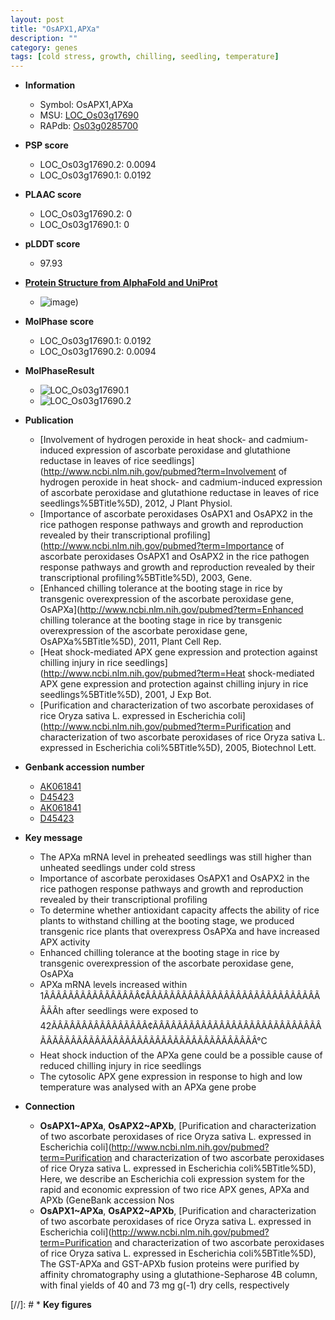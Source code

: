 ```yaml
---
layout: post
title: "OsAPX1,APXa"
description: ""
category: genes
tags: [cold stress, growth, chilling, seedling, temperature]
---
```


* **Information**  
    + Symbol: OsAPX1,APXa  
    + MSU: [LOC_Os03g17690](http://rice.plantbiology.msu.edu/cgi-bin/ORF_infopage.cgi?orf=LOC_Os03g17690)  
    + RAPdb: [Os03g0285700](http://rapdb.dna.affrc.go.jp/viewer/gbrowse_details/irgsp1?name=Os03g0285700)  

* **PSP score**  
    + LOC_Os03g17690.2: 0.0094 
    + LOC_Os03g17690.1: 0.0192 

* **PLAAC score**  
    + LOC_Os03g17690.2: 0 
    + LOC_Os03g17690.1: 0 

* **pLDDT score**
    + 97.93

* **[Protein Structure from AlphaFold and UniProt](https://www.uniprot.org/uniprotkb/Q10N21/entry#structure)**
    + ![image](https://ricepsp.github.io/images/Q1/AF-Q10N21-F1.png))

* **MolPhase score**
    + LOC_Os03g17690.1: 0.0192
    + LOC_Os03g17690.2: 0.0094

* **MolPhaseResult**
    + ![LOC_Os03g17690.1](https://ricepsp.github.io/pictures/LOC_Os03g/LOC_Os03g17690.1.png)
    + ![LOC_Os03g17690.2](https://ricepsp.github.io/pictures/LOC_Os03g/LOC_Os03g17690.2.png)

* **Publication**  
    + [Involvement of hydrogen peroxide in heat shock- and cadmium-induced expression of ascorbate peroxidase and glutathione reductase in leaves of rice seedlings](http://www.ncbi.nlm.nih.gov/pubmed?term=Involvement of hydrogen peroxide in heat shock- and cadmium-induced expression of ascorbate peroxidase and glutathione reductase in leaves of rice seedlings%5BTitle%5D), 2012, J Plant Physiol.
    + [Importance of ascorbate peroxidases OsAPX1 and OsAPX2 in the rice pathogen response pathways and growth and reproduction revealed by their transcriptional profiling](http://www.ncbi.nlm.nih.gov/pubmed?term=Importance of ascorbate peroxidases OsAPX1 and OsAPX2 in the rice pathogen response pathways and growth and reproduction revealed by their transcriptional profiling%5BTitle%5D), 2003, Gene.
    + [Enhanced chilling tolerance at the booting stage in rice by transgenic overexpression of the ascorbate peroxidase gene, OsAPXa](http://www.ncbi.nlm.nih.gov/pubmed?term=Enhanced chilling tolerance at the booting stage in rice by transgenic overexpression of the ascorbate peroxidase gene, OsAPXa%5BTitle%5D), 2011, Plant Cell Rep.
    + [Heat shock-mediated APX gene expression and protection against chilling injury in rice seedlings](http://www.ncbi.nlm.nih.gov/pubmed?term=Heat shock-mediated APX gene expression and protection against chilling injury in rice seedlings%5BTitle%5D), 2001, J Exp Bot.
    + [Purification and characterization of two ascorbate peroxidases of rice Oryza sativa L. expressed in Escherichia coli](http://www.ncbi.nlm.nih.gov/pubmed?term=Purification and characterization of two ascorbate peroxidases of rice Oryza sativa L. expressed in Escherichia coli%5BTitle%5D), 2005, Biotechnol Lett.

* **Genbank accession number**  
    + [AK061841](http://www.ncbi.nlm.nih.gov/nuccore/AK061841)
    + [D45423](http://www.ncbi.nlm.nih.gov/nuccore/D45423)
    + [AK061841](http://www.ncbi.nlm.nih.gov/nuccore/AK061841)
    + [D45423](http://www.ncbi.nlm.nih.gov/nuccore/D45423)

* **Key message**  
    + The APXa mRNA level in preheated seedlings was still higher than unheated seedlings under cold stress
    + Importance of ascorbate peroxidases OsAPX1 and OsAPX2 in the rice pathogen response pathways and growth and reproduction revealed by their transcriptional profiling
    + To determine whether antioxidant capacity affects the ability of rice plants to withstand chilling at the booting stage, we produced transgenic rice plants that overexpress OsAPXa and have increased APX activity
    + Enhanced chilling tolerance at the booting stage in rice by transgenic overexpression of the ascorbate peroxidase gene, OsAPXa
    + APXa mRNA levels increased within 1ÃÂÃÂÃÂÃÂÃÂÃÂÃÂÃÂ¢ÃÂÃÂÃÂÃÂÃÂÃÂÃÂÃÂÃÂÃÂÃÂÃÂÃÂÃÂÃÂÃÂh after seedlings were exposed to 42ÃÂÃÂÃÂÃÂÃÂÃÂÃÂÃÂ¢ÃÂÃÂÃÂÃÂÃÂÃÂÃÂÃÂÃÂÃÂÃÂÃÂÃÂÃÂÃÂÃÂÃÂÃÂÃÂÃÂÃÂÃÂÃÂÃÂÃÂÃÂÃÂÃÂÃÂÃÂÃÂÃÂ°C
    + Heat shock induction of the APXa gene could be a possible cause of reduced chilling injury in rice seedlings
    + The cytosolic APX gene expression in response to high and low temperature was analysed with an APXa gene probe

* **Connection**  
    + __OsAPX1~APXa__, __OsAPX2~APXb__, [Purification and characterization of two ascorbate peroxidases of rice Oryza sativa L. expressed in Escherichia coli](http://www.ncbi.nlm.nih.gov/pubmed?term=Purification and characterization of two ascorbate peroxidases of rice Oryza sativa L. expressed in Escherichia coli%5BTitle%5D), Here, we describe an Escherichia coli expression system for the rapid and economic expression of two rice APX genes, APXa and APXb (GeneBank accession Nos
    + __OsAPX1~APXa__, __OsAPX2~APXb__, [Purification and characterization of two ascorbate peroxidases of rice Oryza sativa L. expressed in Escherichia coli](http://www.ncbi.nlm.nih.gov/pubmed?term=Purification and characterization of two ascorbate peroxidases of rice Oryza sativa L. expressed in Escherichia coli%5BTitle%5D), The GST-APXa and GST-APXb fusion proteins were purified by affinity chromatography using a glutathione-Sepharose 4B column, with final yields of 40 and 73 mg g(-1) dry cells, respectively

[//]: # * **Key figures**  


